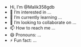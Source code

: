 -  Hi, I’m @Malik358gdb
- 👀 I’m interested in ...
- 🌱 I’m currently learning ...
- 💞️ I’m looking to collaborate on ...
- 📫 How to reach me ...
- 😄 Pronouns: ...
- ⚡ Fun fact: ...

<!---
Malik358gdb/Malik358gdb is a ✨ special ✨ repository because its `README.md` (this file) appears on your GitHub profile.
You can click the Preview link to take a look at your changes.
--->
